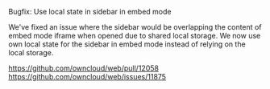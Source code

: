 Bugfix: Use local state in sidebar in embed mode

We've fixed an issue where the sidebar would be overlapping the content of embed mode iframe when opened due to shared local storage. We now use own local state for the sidebar in embed mode instead of relying on the local storage.

https://github.com/owncloud/web/pull/12058
https://github.com/owncloud/web/issues/11875
